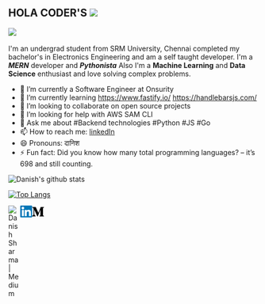 ## HOLA CODER'S <img src="https://github.com/TheDudeThatCode/TheDudeThatCode/blob/master/Assets/Mario_Hello_Big.gif" width="30px"></h2>
<p align="centre"><img width=300px src="https://media.giphy.com/media/USV0ym3bVWQJJmNu3N/giphy.gif"></p>

I'm an undergrad student from SRM University, Chennai completed my bachelor's in Electronics Engineering and am a self taught developer. I'm a ***MERN*** developer and ***Pythonista*** Also I'm a **Machine Learning** and **Data Science** enthusiast and love solving complex problems.

- 🔭 I’m currently a Software Engineer at Onsurity
- 🌱 I’m currently learning https://www.fastify.io/ https://handlebarsjs.com/
- 👯 I’m looking to collaborate on open source projects
- 🤔 I’m looking for help with AWS SAM CLI
- 💬 Ask me about #Backend technologies #Python #JS #Go 
- 📫 How to reach me: [linkedIn](https://www.linkedin.com/in/danish-sharma-63623b14a/)
- 😄 Pronouns: दानिश
- ⚡ Fun fact: Did you know how many total programming languages? – it’s 698 and still counting.


![Danish's github stats](https://github-readme-stats.vercel.app/api?username=danish45007&show_icons=true&theme=dark)


[![Top Langs](https://github-readme-stats.vercel.app/api/top-langs/?username=danish45007&show_icons=true&theme=dark)](https://github.com/danish45007)

<a href="https://gitlab.com/danish45007">
    <img align="left" alt="Danish Sharma | Medium" width="24px" src="https://about.gitlab.com/images/press/logo/png/gitlab-icon-rgb.png" />
  </a>

<a href="https://www.linkedin.com/in/danish-sharma-63623b14a/">
    <img align="left" alt="Danish Sharma | Linkedin" width="24px" src="https://github.com/UtkarshChaurasia/UtkarshChaurasia/blob/master/Assets/Icons/Linkedin.svg" />
  </a>
  
<a href="https://medium.com/@danish45007">
    <img align="left" alt="Danish Sharma | Medium" width="24px" src="https://github.com/UtkarshChaurasia/UtkarshChaurasia/blob/master/Assets/Icons/medium.svg" />
</a>
  
